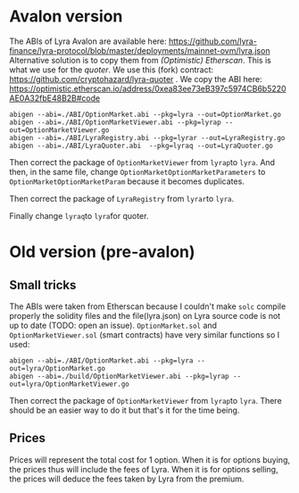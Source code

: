 # Avalon version 

The ABIs of Lyra Avalon are available here: https://github.com/lyra-finance/lyra-protocol/blob/master/deployments/mainnet-ovm/lyra.json
Alternative solution is to copy them from *(Optimistic) Etherscan*. This is what we use for the *quoter*. We use this (fork) contract: https://github.com/cryptohazard/lyra-quoter .
We copy the ABI here: https://optimistic.etherscan.io/address/0xea83ee73eB397c5974CB6b5220AE0A32fbE48B2B#code

```
abigen --abi=./ABI/OptionMarket.abi --pkg=lyra --out=OptionMarket.go
abigen --abi=./ABI/OptionMarketViewer.abi --pkg=lyrap --out=OptionMarketViewer.go
abigen --abi=./ABI/LyraRegistry.abi --pkg=lyrar --out=LyraRegistry.go
abigen --abi=./ABI/LyraQuoter.abi  --pkg=lyraq --out=LyraQuoter.go
```
Then correct the package of `OptionMarketViewer` from `lyrap`to `lyra`.
And then, in the same file, change `OptionMarketOptionMarketParameters` to `OptionMarketOptionMarketParam` because it becomes duplicates.

Then correct the package of `LyraRegistry` from `lyrar`to `lyra`.

Finally change `lyraq`to `lyra`for quoter.


# Old version (pre-avalon)

## Small tricks

The ABIs were taken from Etherscan because I couldn't make `solc` compile properly the solidity files and the file(lyra.json) on Lyra source code is not up to date (TODO: open an issue).
`OptionMarket.sol` and `OptionMarketViewer.sol` (smart contracts) have very similar  functions so I used:

```
abigen --abi=./ABI/OptionMarket.abi --pkg=lyra --out=lyra/OptionMarket.go
abigen --abi=./build/OptionMarketViewer.abi --pkg=lyrap --out=lyra/OptionMarketViewer.go
```

Then correct the package of `OptionMarketViewer` from `lyrap`to `lyra`.
There should be an easier way to do it but that's it for the time being.

## Prices

Prices will represent the total cost for 1 option.
When it is for options buying, the prices thus will include the fees of Lyra.
When it is for options selling, the prices will deduce the fees taken by Lyra from the premium.
